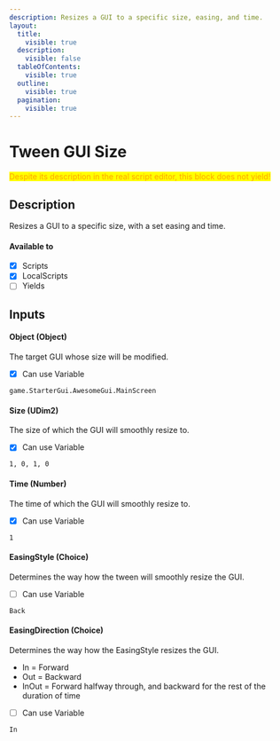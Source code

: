 ```yaml
---
description: Resizes a GUI to a specific size, easing, and time.
layout:
  title:
    visible: true
  description:
    visible: false
  tableOfContents:
    visible: true
  outline:
    visible: true
  pagination:
    visible: true
---
```


# Tween GUI Size

<mark style="color:orange;">Despite its description in the real script editor, this block does not yield!</mark>

## Description

Resizes a GUI to a specific size, with a set easing and time.

#### Available to

* [x] Scripts
* [x] LocalScripts
* [ ] Yields

## Inputs

#### Object (Object)

The target GUI whose size will be modified.

* [x] Can use Variable

```
game.StarterGui.AwesomeGui.MainScreen
```

#### Size (UDim2)

The size of which the GUI will smoothly resize to.

* [x] Can use Variable

```
1, 0, 1, 0
```

#### Time (Number)

The time of which the GUI will smoothly resize to.

* [x] Can use Variable

```
1
```

#### EasingStyle (Choice)

Determines the way how the tween will smoothly resize the GUI.

* [ ] Can use Variable

```
Back
```

#### EasingDirection (Choice)

Determines the way how the EasingStyle resizes the GUI.
* In = Forward
* Out = Backward
* InOut = Forward halfway through, and backward for the rest of the duration of time

* [ ] Can use Variable

```
In
```
